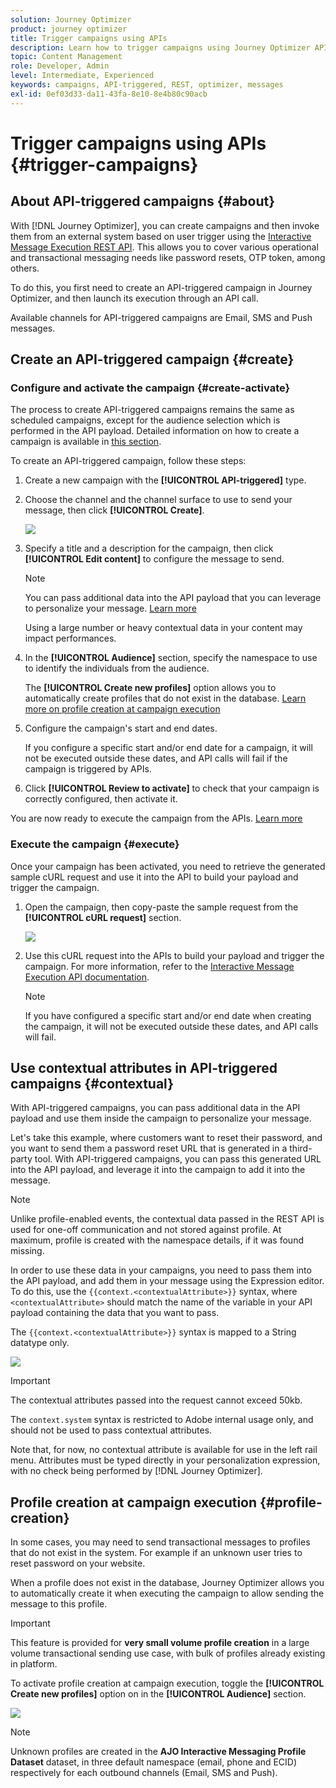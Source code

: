```yaml
---
solution: Journey Optimizer
product: journey optimizer
title: Trigger campaigns using APIs
description: Learn how to trigger campaigns using Journey Optimizer APIs
topic: Content Management
role: Developer, Admin
level: Intermediate, Experienced
keywords: campaigns, API-triggered, REST, optimizer, messages
exl-id: 0ef03d33-da11-43fa-8e10-8e4b80c90acb
---
```

# Trigger campaigns using APIs {#trigger-campaigns}

## About API-triggered campaigns {#about}

With [!DNL Journey Optimizer], you can create campaigns and then invoke them from an external system based on user trigger using the [Interactive Message Execution REST API](https://developer.adobe.com/journey-optimizer-apis/references/messaging/#tag/execution). This allows you to cover various operational and transactional messaging needs like password resets, OTP token, among others. 

To do this, you first need to create an API-triggered campaign in Journey Optimizer, and then launch its execution through an API call.

Available channels for API-triggered campaigns are Email, SMS and Push messages.

## Create an API-triggered campaign {#create}

### Configure and activate the campaign {#create-activate}

The process to create API-triggered campaigns remains the same as scheduled campaigns, except for the audience selection which is performed in the API payload. Detailed information on how to create a campaign is available in [this section](create-campaign.md).

To create an API-triggered campaign, follow these steps:

1. Create a new campaign with the **[!UICONTROL API-triggered]** type.

1. Choose the channel and the channel surface to use to send your message, then click **[!UICONTROL Create]**.

    ![](assets/api-triggered-type.png)
    
1. Specify a title and a description for the campaign, then click **[!UICONTROL Edit content]** to configure the message to send.

    >[!NOTE]
    >
    >You can pass additional data into the API payload that you can leverage to personalize your message. [Learn more](#contextual)
    >
    >Using a large number or heavy contextual data in your content may impact performances.

1. In the **[!UICONTROL Audience]** section, specify the namespace to use to identify the individuals from the audience.

    The **[!UICONTROL Create new profiles]** option allows you to automatically create profiles that do not exist in the database. [Learn more on profile creation at campaign execution](#profile-creation)

1. Configure the campaign's start and end dates. 

    If you configure a specific start and/or end date for a campaign, it will not be executed outside these dates, and API calls will fail if the campaign is triggered by APIs.

1. Click **[!UICONTROL Review to activate]** to check that your campaign is correctly configured, then activate it.

You are now ready to execute the campaign from the APIs. [Learn more](#execute)

### Execute the campaign {#execute}

Once your campaign has been activated, you need to retrieve the generated sample cURL request and use it into the API to build your payload and trigger the campaign.

1. Open the campaign, then copy-paste the sample request from the **[!UICONTROL cURL request]** section.

    ![](assets/api-triggered-curl.png)

1. Use this cURL request into the APIs to build your payload and trigger the campaign. For more information, refer to the [Interactive Message Execution API documentation](https://developer.adobe.com/journey-optimizer-apis/references/messaging/#tag/execution).

    >[!NOTE]
    >
    >If you have configured a specific start and/or end date when creating the campaign, it will not be executed outside these dates, and API calls will fail.

## Use contextual attributes in API-triggered campaigns {#contextual}

With API-triggered campaigns, you can pass additional data in the API payload and use them inside the campaign to personalize your message.

Let's take this example, where customers want to reset their password, and you want to send them a password reset URL that is generated in a third-party tool. With API-triggered campaigns, you can pass this generated URL into the API payload, and leverage it into the campaign to add it into the message.

>[!NOTE]
>
>Unlike profile-enabled events, the contextual data passed in the REST API is used for one-off communication and not stored against profile. At maximum, profile is created with the namespace details, if it was found missing.

In order to use these data in your campaigns, you need to pass them into the API payload, and add them in your message using the Expression editor. To do this, use the `{{context.<contextualAttribute>}}` syntax, where `<contextualAttribute>` should match the name of the variable in your API payload containing the data that you want to pass.

The `{{context.<contextualAttribute>}}` syntax is mapped to a String datatype only.

![](assets/api-triggered-context.png)


>[!IMPORTANT]
>
>The contextual attributes passed into the request cannot exceed 50kb.
>
>The `context.system` syntax is restricted to Adobe internal usage only, and should not be used to pass contextual attributes.

Note that, for now, no contextual attribute is available for use in the left rail menu. Attributes must be typed directly in your personalization expression, with no check being performed by [!DNL Journey Optimizer].

## Profile creation at campaign execution {#profile-creation}

In some cases, you may need to send transactional messages to profiles that do not exist in the system. For example if an unknown user tries to reset password on your website.

When a profile does not exist in the database, Journey Optimizer allows you to automatically create it when executing the campaign to allow sending the message to this profile.

>[!IMPORTANT]
>
>This feature is provided for **very small volume profile creation** in a large volume transactional sending use case, with bulk of profiles already existing in platform.

To activate profile creation at campaign execution, toggle the **[!UICONTROL Create new profiles]** option on in the **[!UICONTROL Audience]** section. 

![](assets/api-triggered-create-profile.png)

>[!NOTE]
>
>Unknown profiles are created in the **AJO Interactive Messaging Profile Dataset** dataset, in three default namespace (email, phone and ECID) respectively for each outbound channels (Email, SMS and Push).
